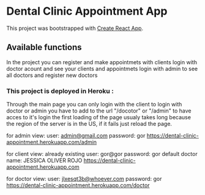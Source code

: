 # Dental Clinic Appointment App

This project was bootstrapped with [Create React App](https://github.com/facebook/create-react-app).

## Available functions

In the project you can register and make appointmets with clients
login with doctor acount and see your clients and appointmets
login with admin to see all doctors and register new doctors

### This project is deployed in Heroku :
Through the main page you can only login with the client
to login with doctor or admin you have to add to the url "/docotor" or "/admin" to have acces to it's login
the first loading of the page usualy takes long because the region of the server is in the US, if it fails just reload the page.

for admin view:
user: admin@gmail.com 
password: gor
https://dental-clinic-appointment.herokuapp.com/admin

for client view:
already existing user: gor@gor 
password: gor
default doctor name: JESSICA OLIVER ROJO
https://dental-clinic-appointment.herokuapp.com

for doctor view:
user: jlxesqt3b@whoever.com 
password: gor
https://dental-clinic-appointment.herokuapp.com/doctor
